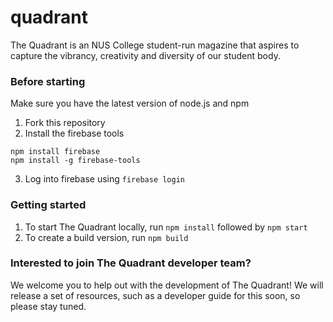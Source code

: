 # quadrant

The Quadrant is an NUS College student-run magazine that aspires to capture the vibrancy, creativity and diversity of our student body.

### Before starting
Make sure you have the latest version of node.js and npm

1. Fork this repository
2. Install the firebase tools
```
npm install firebase
npm install -g firebase-tools
```
3. Log into firebase using ``firebase login``

### Getting started
1. To start The Quadrant locally, run ``npm install`` followed by ``npm start``
2. To create a build version, run ``npm build``

### Interested to join The Quadrant developer team?

We welcome you to help out with the development of The Quadrant! We will release a set of resources, such as a developer guide for this soon, so please stay tuned.
